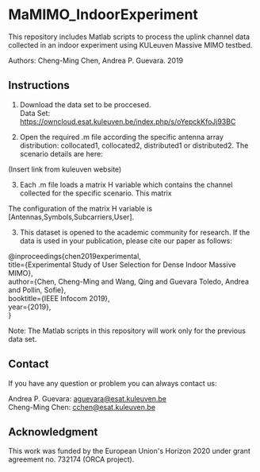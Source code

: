 # MaMIMO_IndoorExperiment
This repository includes Matlab scripts to process the uplink channel data collected in an indoor experiment using KULeuven Massive MIMO testbed.

Authors: Cheng-Ming Chen, Andrea P. Guevara. 2019

## Instructions

1. Download the data set to be proccesed. <br>
Data Set: https://owncloud.esat.kuleuven.be/index.php/s/oYepckKfoJj93BC  <br>

2. Open the required .m file according the specific antenna array distribution:  collocated1, collocated2, distributed1 or distributed2. The scenario details are here: <br>

(Insert link from kuleuven website) <br>

3. Each .m file loads a matrix H variable which contains the channel collected for the specific scenario. This matrix 

The configuration of the matrix H variable is [Antennas,Symbols,Subcarriers,User].

3. This dataset is opened to the academic community for research. If the data is used in your publication, please cite our paper as follows: <br>

@inproceedings{chen2019experimental, <br>
  title={Experimental Study of User Selection for Dense Indoor Massive MIMO}, <br>
  author={Chen, Cheng-Ming and Wang, Qing and Guevara Toledo, Andrea and Pollin, Sofie}, <br>
  booktitle={IEEE Infocom 2019}, <br>
  year={2019}, <br>
  }


Note: The Matlab scripts in this repository will work only for the previous data set.

## Contact
If you have any question or problem you can always contact us: <br>

Andrea P. Guevara: aguevara@esat.kuleuven.be <br>
Cheng-Ming Chen: cchen@esat.kuleuven.be


## Acknowledgment

This work was funded by the European Union's Horizon 2020 under grant agreement no. 732174 (ORCA project).
